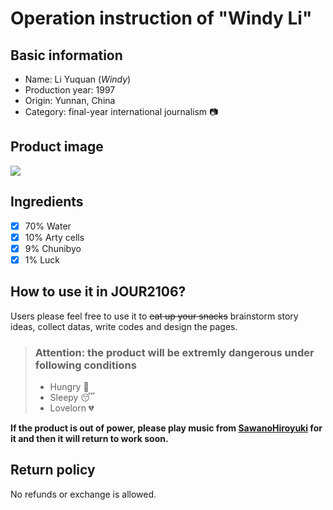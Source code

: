 # Operation instruction of "Windy Li"
## Basic information
* Name: Li Yuquan (*Windy*)
* Production year: 1997
* Origin: Yunnan, China
* Category: final-year international journalism  :camera:
## Product image
![](http://ent.people.com.cn/NMediaFile/2015/1204/MAIN201512041049000214601355701.jpg)
## Ingredients
- [x] 70% Water
- [x] 10% Arty cells
- [x] 9% Chunibyo
- [x] 1% Luck
## How to use it in JOUR2106?
Users please feel free to use it to ~~eat up your snacks~~ brainstorm story ideas, collect datas, write codes and design the pages. 
> ### Attention: the product will be extremly dangerous under following conditions
>   - Hungry  :rice:
>   - Sleepy  :sleeping:
>   - Lovelorn  :broken_heart:

**If the product is out of power, please play music from [SawanoHiroyuki](http://www.sonymusic.co.jp/artist/sawanohiroyukinzk/) for it and then it will return to work soon.**
## Return policy
No refunds or exchange is allowed.
